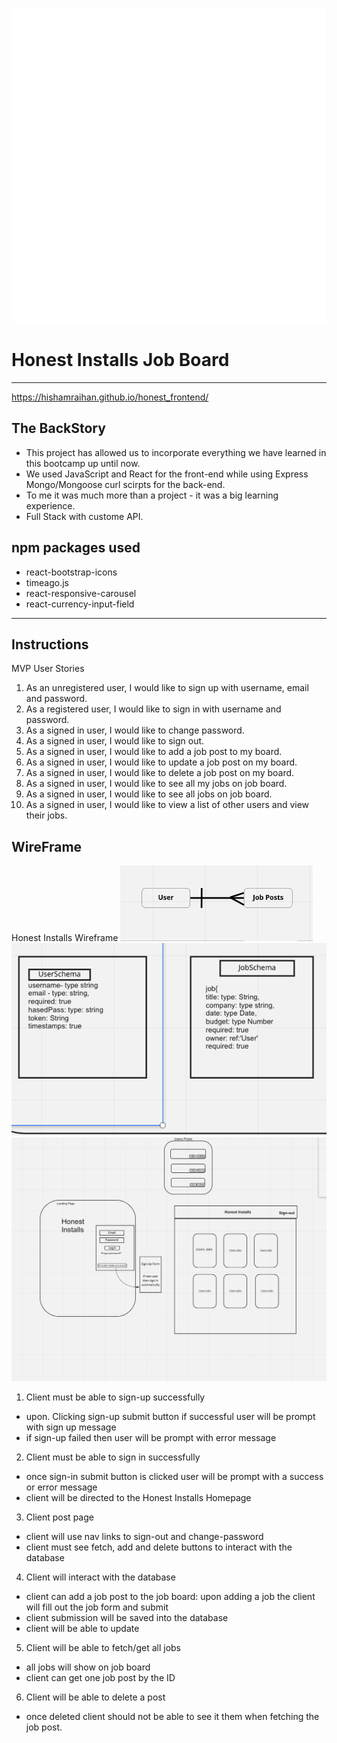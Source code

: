 [![Honest Installs](src/components/assets/white_squeege.png)](https://hishamraihan.github.io/honest_frontend/) 
# Honest Installs Job Board
---
https://hishamraihan.github.io/honest_frontend/
## The BackStory
- This project has allowed us to incorporate everything we have learned in this bootcamp up until now.
- We used JavaScript and React for the front-end while using Express Mongo/Mongoose  curl scirpts for the back-end.
- To me it was much more than a project - it was a big learning experience.
- Full Stack with custome API.

## npm packages used
- react-bootstrap-icons
- timeago.js
- react-responsive-carousel
- react-currency-input-field
---
## Instructions
MVP User Stories
1. As an unregistered user, I would like to sign up with username, email and password.
2. As a registered user, I would like to sign in with username and password.
3. As a signed in user, I would like to change password.
4. As a signed in user, I would like to sign out.
5. As a signed in user, I would like to add a job post to my board.
6. As a signed in user, I would like to update a job post on my board.
7. As a signed in user, I would like to delete a job post on my board.
8. As a signed in user, I would like to see all my jobs on job board.
8. As a signed in user, I would like to see all jobs on job board.
9. As a signed in user, I would like to view a list of other users and view their jobs.


## WireFrame
Honest Installs Wireframe 
![**Honest Installs ERD**](src/components/assets/ERD.png)
![**Honest Installs Schema**](src/components/assets/schema.png)
![**Honest Installs Wireframe**](src/components/assets/wireframe.png)


 1. Client must be able to sign-up successfully
 - upon. Clicking sign-up  submit button if successful user will be prompt with sign up message
 - if sign-up failed then user will be prompt with error message

 2. Client must be able to sign in successfully
 - once sign-in submit button is clicked user will be prompt with a success or error message
 - client will be directed to the Honest Installs Homepage

 3. Client post page
 - client will use nav links to sign-out and change-password
 - client must see fetch, add and delete buttons to interact with the database

4. Client will interact with the database
 - client can add a job post to the job board: upon adding a job the client will fill out the job form and submit
 - client submission will be saved into the database
- client will be able to update
 5. Client will be able to fetch/get all jobs
- all jobs will show on job board
- client can get one job post by the ID

 6. Client will be able to delete a post
 - once deleted client should not be able to see it them when fetching the job post.